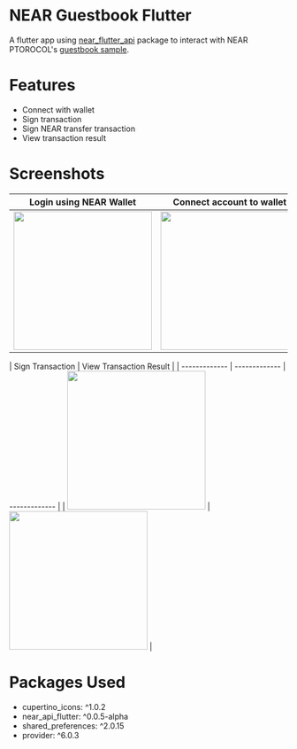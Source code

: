 # NEAR Guestbook Flutter
A flutter app using [near_flutter_api](https://pub.dev/packages/near_api_flutter) package to interact with NEAR PTOROCOL's [guestbook sample](https://examples.near.org/guest-book).

# Features
- Connect with wallet
- Sign transaction
- Sign NEAR transfer transaction
- View transaction result

# Screenshots

| Login using NEAR Wallet  | Connect account to wallet | Homepage |
| ------------- | ------------- | ------------- |
| <img src="https://user-images.githubusercontent.com/34034904/232229710-2107a2c3-71e8-4bc9-95bb-ee70920a3206.png" width="250">  | <img src="https://user-images.githubusercontent.com/34034904/232229770-700fd770-6e9e-4d2b-98d3-edefcf8e7599.png" width="250">  | <img src="https://user-images.githubusercontent.com/34034904/232229796-df41d9fc-c636-444e-b2a6-860133511417.png" width="250"> |


| Sign Transaction  | View Transaction Result |
| ------------- | ------------- | ------------- |
| <img src="https://user-images.githubusercontent.com/34034904/232229803-52a3c267-a8e3-4efb-a48a-bc500d267a77.png" width="250"> | <img src="https://user-images.githubusercontent.com/34034904/232229809-50ba07f4-fd4d-4c63-96f9-7a19938b3bbf.png" width="250">  |


# Packages Used
- cupertino_icons: ^1.0.2
- near_api_flutter: ^0.0.5-alpha
- shared_preferences: ^2.0.15
- provider: ^6.0.3


